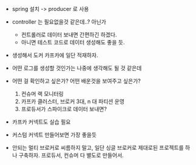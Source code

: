 
- spring 설치 -> producer 로 사용
- controller 는 필요없을것 같은데..? 아닌가
  - 컨트롤러로 데이터 보내면 간편하긴 하겠다.
  - 아니면 테스트 코드로 데이터 생성해도 좋을 듯.
- 생성해서 도커 카프카에 일단 적재하자.
- 어떤 로그를 생성할 것인가는 나중에 생각해도 될 것 같은데

- 어떤 걸 확인하고 싶은가? 어떤 배운것을 보여주고 싶은가?
  1. 컨슈머 랙 모니터링
  2. 카프카 클러스터, 브로커 3대, n 대 파티션 운영 
  3. 프로듀서가 스파이크로 데이터 보내면?
- 카프카 커넥트도 실습 필요
- 커스텀 커넥트 만들어보면 가장 좋을듯
- 안되는 멀티 브로커로 씨름하지 말고, 일단 싱글 브로커로 제대로된 프로젝트를 하나 구축하자. 프로듀서, 컨슈머 다 별도로 만들어서. 